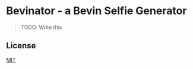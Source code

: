 Bevinator - a Bevin Selfie Generator
==================

> TODO: Write this

License
-------

[MIT](http://mit-license.org/)
